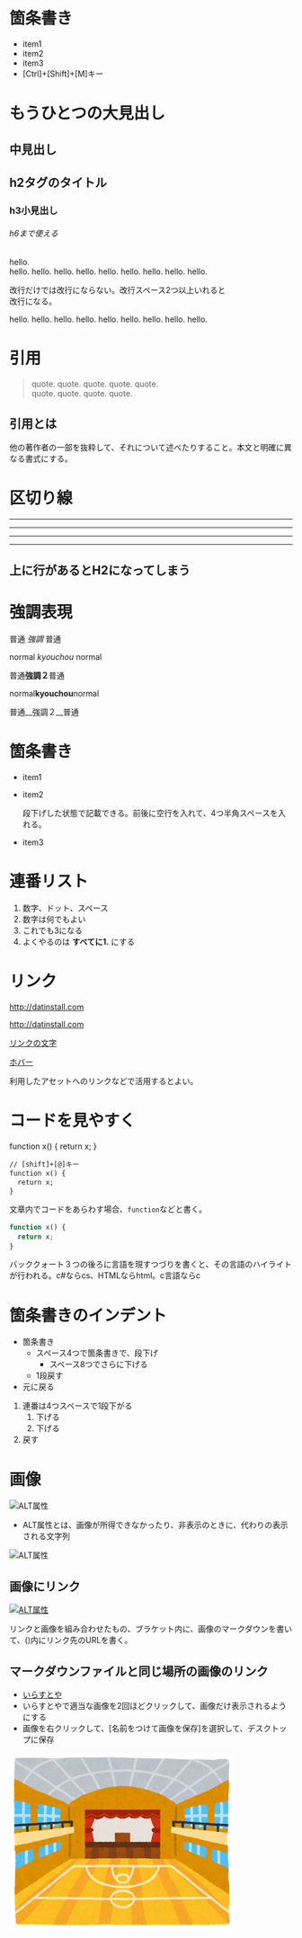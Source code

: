 # 箇条書き
 - item1
 - item2
 - item3
 - [Ctrl]+[Shift]+[M]キー

もうひとつの大見出し
==

中見出し
---

## h2タグのタイトル

### h3小見出し

###### h6まで使える


hello.  
hello. hello. hello. hello.
hello. hello. hello. hello. hello.

改行だけでは改行にならない。改行スペース2つ以上いれると  
改行になる。

hello. hello. hello. hello. hello.
hello. hello. hello. hello.

# 引用  
 > quote. quote. quote. quote. quote.  
 quote. quote. quote. quote.   

## 引用とは  
他の著作者の一部を抜粋して、それについて述べたりすること。本文と明確に異なる書式にする。

# 区切り線

---

***

___

- - -

上に行があるとH2になってしまう
---

# 強調表現  
普通 *強調*  普通

normal _kyouchou_ normal

普通**強調２**普通

normal**kyouchou**normal

普通__強調２__普通

# 箇条書き
- item1
- item2

   段下げした状態で記載できる。前後に空行を入れて、4つ半角スペースを入れる。

- item3

# 連番リスト
1. 数字、ドット、スペース
2. 数字は何でもよい
5. これでも3になる
1. よくやるのは **すべてに1.** にする

# リンク
<http://datinstall.com>


http://datinstall.com

[リンクの文字](http://datinstall.com)

[ホバー](http://datinstall.com "ドットインストール")

利用したアセットへのリンクなどで活用するとよい。

# コードを見やすく

function x() {
  return x;
}

```
// [shift]+[@]キー
function x() {
  return x;
}
```

文章内でコードをあらわす場合、`function`などと書く。

```javascript
function x() {
  return x;
}
```

バッククォート３つの後ろに言語を現すつづりを書くと、その言語のハイライトが行われる。c#ならcs、HTMLならhtml。c言語ならc


# 箇条書きのインデント
- 箇条書き
  - スペース4つで箇条書きで、段下げ
    - スペース8つでさらに下げる
  - 1段戻す
- 元に戻る

1. 連番は4つスペースで1段下がる
     1. 下げる
     1. 下げる
1. 戻す

# 画像
![ALT属性](http://dotinstall.com/img/logo_200x200.png)

- ALT属性とは、画像が所得できなかったり、非表示のときに、代わりの表示される文字列

![ALT属性](http://dotinstall.com/img/logo_200x200.png "ドットインストール")

## 画像にリンク
[![ALT属性](http://dotinstall.com/img/logo_200x200.png "ドットインストール")](http://dotinstall.com)

リンクと画像を組み合わせたもの、ブラケット内に、画像のマークダウンを書いて、()内にリンク先のURLを書く。

## マークダウンファイルと同じ場所の画像のリンク
- [いらすとや](http://irasutoya.com/)
- いらすとやで適当な画像を2回ほどクリックして、画像だけ表示されるようにする
- 画像を右クリックして、[名前をつけて画像を保存]を選択して、デスクトップに保存

![体育館の室内](./school_taiikukan2.png)
